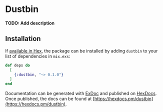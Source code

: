# Dustbin

**TODO: Add description**

## Installation

If [available in Hex](https://hex.pm/docs/publish), the package can be installed
by adding `dustbin` to your list of dependencies in `mix.exs`:

```elixir
def deps do
  [
    {:dustbin, "~> 0.1.0"}
  ]
end
```

Documentation can be generated with [ExDoc](https://github.com/elixir-lang/ex_doc)
and published on [HexDocs](https://hexdocs.pm). Once published, the docs can
be found at [https://hexdocs.pm/dustbin](https://hexdocs.pm/dustbin).

